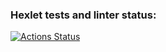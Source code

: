 ### Hexlet tests and linter status:
[![Actions Status](https://github.com/YankaZabka/frontend-project-lvl1/workflows/hexlet-check/badge.svg)](https://github.com/YankaZabka/frontend-project-lvl1/actions)